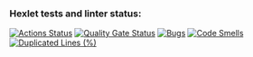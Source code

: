 ### Hexlet tests and linter status:
[![Actions Status](https://github.com/DemExt/python-project-49/actions/workflows/hexlet-check.yml/badge.svg)](https://github.com/DemExt/python-project-49/actions)
[![Quality Gate Status](https://sonarcloud.io/api/project_badges/measure?project=DemExt_python-project-49&metric=alert_status)](https://sonarcloud.io/summary/new_code?id=DemExt_python-project-49)
[![Bugs](https://sonarcloud.io/api/project_badges/measure?project=DemExt_python-project-49&metric=bugs)](https://sonarcloud.io/summary/new_code?id=DemExt_python-project-49)
[![Code Smells](https://sonarcloud.io/api/project_badges/measure?project=DemExt_python-project-49&metric=code_smells)](https://sonarcloud.io/summary/new_code?id=DemExt_python-project-49)
[![Duplicated Lines (%)](https://sonarcloud.io/api/project_badges/measure?project=DemExt_python-project-49&metric=duplicated_lines_density)](https://sonarcloud.io/summary/new_code?id=DemExt_python-project-49)